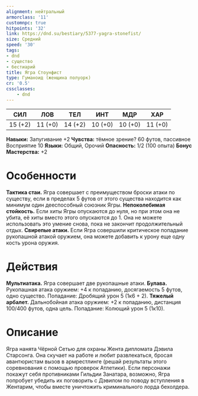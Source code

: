 ```yaml
---
alignment: нейтральный
armorclass: '11'
customnpc: true
hitpoints: '32'
link: https://dnd.su/bestiary/5377-yagra-stonefist/
size: Средний
speed: '30'
tags:
- dnd
- существо
- бестиарий
title: Ягра Стоунфист
type: Гуманоид (женщина полуорк)
cr: '0.5'
cssclasses:
    - dnd
---
```



| СИЛ | ЛОВ | ТЕЛ | ИНТ | МДР | ХАР |
|---|---|---|---|---|---|
| 15 (+2) | 11 (+0) | 14 (+2) | 10 (+0) | 10 (+0) | 11 (+0) |
**Навыки:** Запугивание +2
**Чувства:** тёмное зрение? 60 футов, пассивное Восприятие 10
**Языки:** Общий, Орочий
**Опасность:** 1/2 (100 опыта)
**Бонус Мастерства:** +2


# Особенности
**Тактика стаи.** Ягра совершает с преимуществом броски атаки по существу, если в пределах 5 футов от этого существа находится как минимум один дееспособный союзник Ягры.
**Непоколебимая стойкость.** Если хиты Ягры опускаются до нуля, но при этом она не убита, её хиты вместо этого опускаются до 1. Она не можете использовать это умение снова, пока не закончит продолжительный отдых.
**Свирепые атаки.** Если Ягра совершили критическое попадание рукопашной атакой оружием, она можете добавить к урону еще одну кость урона оружия.


# Действия
**Мультиатака.** Ягра совершает две рукопашные атаки.
**Булава.** Рукопашная атака оружием: +4 к попаданию, досягаемость 5 футов, одно существо. Попадание: Дробящий урон 5 (1к6 + 2).
**Тяжелый арбалет.** Дальнобойная атака оружием: +2 к попаданию, дистанция 100/400 футов, одна цель. Попадание: Колющий урон 5 (1к10).


# Описание
Ягра нанята Чёрной Сетью для охраны Жента дипломата Дэвила Старсонга. Она скучает на работе и любит развлекаться, бросая авантюристам вызов в армрестлинге (решай результаты этого соревнования с помощью проверок Атлетики). Если персонажи покажут себя противниками Гильдии Занатара, возможно, Ягра попробует убедить их поговорить с Дэвилом по поводу вступления в Жентарим, чтобы вместе уничтожить криминального лорда бехолдера.